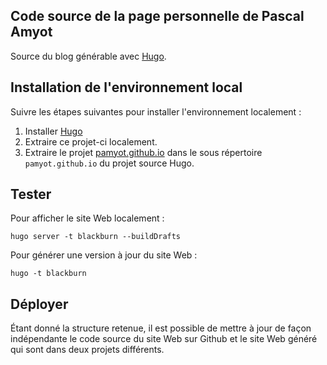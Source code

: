 ## Code source de la page personnelle de Pascal Amyot
Source du blog générable avec [Hugo](https://gohugo.io/).

## Installation de l'environnement local

Suivre les étapes suivantes pour installer l'environnement localement : 

1. Installer [Hugo](https://github.com/spf13/hugo/releases)
2. Extraire ce projet-ci localement.
3. Extraire le projet [pamyot.github.io](https://github.com/pamyot/pamyot.github.io) dans le sous répertoire `pamyot.github.io` du projet source Hugo.

## Tester 

Pour afficher le site Web localement : 

```
hugo server -t blackburn --buildDrafts
```

Pour générer une version à jour du site Web : 

```
hugo -t blackburn 
```

## Déployer

Étant donné la structure retenue, il est possible de mettre à jour de façon indépendante le code source du site Web sur 
Github et le site Web généré qui sont dans deux projets différents.


